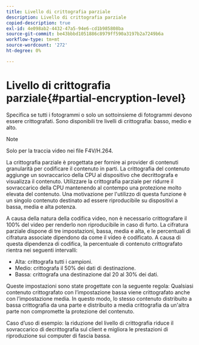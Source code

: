 ```yaml
---
title: Livello di crittografia parziale
description: Livello di crittografia parziale
copied-description: true
exl-id: 4e098ab2-4432-47a5-94e6-cd1b985808ba
source-git-commit: be43bbbd1051886c8979ff590a3197b2a7249b6a
workflow-type: tm+mt
source-wordcount: '272'
ht-degree: 0%

---
```


# Livello di crittografia parziale{#partial-encryption-level}

Specifica se tutti i fotogrammi o solo un sottoinsieme di fotogrammi devono essere crittografati. Sono disponibili tre livelli di crittografia: basso, medio e alto.

>[!NOTE]
>
>Solo per la traccia video nei file F4V/H.264.

La crittografia parziale è progettata per fornire ai provider di contenuti granularità per codificare il contenuto in parti. La crittografia del contenuto aggiunge un sovraccarico della CPU al dispositivo che decrittografa e visualizza il contenuto. Utilizzare la crittografia parziale per ridurre il sovraccarico della CPU mantenendo al contempo una protezione molto elevata del contenuto. Una motivazione per l&#39;utilizzo di questa funzione è un singolo contenuto destinato ad essere riproducibile su dispositivi a bassa, media e alta potenza.

A causa della natura della codifica video, non è necessario crittografare il 100% del video per renderlo non riproducibile in caso di furto. La cifratura parziale dispone di tre impostazioni, bassa, media e alta, e le percentuali di cifratura associate dipendono da come il video è codificato. A causa di questa dipendenza di codifica, la percentuale di contenuto crittografato rientra nei seguenti intervalli:

* Alta: crittografa tutti i campioni.
* Medio: crittografa il 50% dei dati di destinazione.
* Bassa: crittografa una destinazione dal 20 al 30% dei dati.

Queste impostazioni sono state progettate con la seguente regola: Qualsiasi contenuto crittografato con l’impostazione bassa viene crittografato anche con l’impostazione media. In questo modo, lo stesso contenuto distribuito a bassa crittografia da una parte e distribuito a media crittografia da un&#39;altra parte non compromette la protezione del contenuto.

Caso d’uso di esempio: la riduzione del livello di crittografia riduce il sovraccarico di decrittografia sul client e migliora le prestazioni di riproduzione sui computer di fascia bassa.
